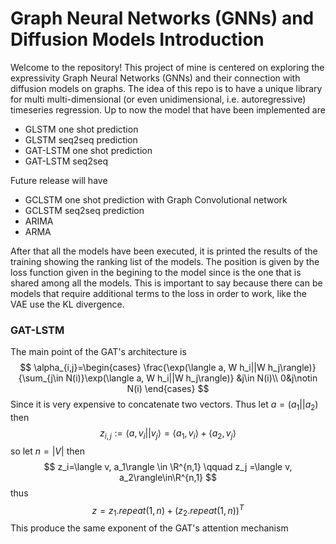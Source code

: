# Graph Neural Networks (GNNs) and Diffusion Models Introduction

Welcome to the repository! This project of mine is centered on exploring the expressivity Graph Neural Networks (GNNs) and their connection with diffusion models on graphs. 
The idea of this repo is to have a unique library for multi multi-dimensional (or even unidimensional, i.e. autoregressive) timeseries regression. Up to now the model that have been implemented are 
* GLSTM one shot prediction
* GLSTM seq2seq prediction
* GAT-LSTM one shot prediction
* GAT-LSTM seq2seq

Future release will have
* GCLSTM one shot prediction with Graph Convolutional network
* GCLSTM seq2seq prediction
* ARIMA
* ARMA

After that all the models have been executed, it is printed the results of the training showing the ranking list of the models.
The position is given by the loss function given in the begining to the model since is the one that is shared among all the models. This is important to say because there can be models that require additional terms to the loss in order to work, like the VAE use the KL divergence.

### GAT-LSTM
The main point of the GAT's architecture is 
$$
\alpha_{i,j}=\begin{cases}
\frac{\exp(\langle a, W h_i||W h_j\rangle)}{\sum_{j\in N(i)}\exp(\langle a, W h_i||W h_j\rangle)} &j\in N(i)\\
0&j\notin N(i)
\end{cases}
$$
Since it is very expensive to concatenate two vectors. Thus let $a=(a_1||a_2)$ then
$$
z_{i,j}:=\langle a, v_i||v_j\rangle = \langle a_1, v_i\rangle  +\langle a_2, v_j\rangle  
$$
so let $n=|V|$ then
$$
z_i=\langle v, a_1\rangle \in \R^{n,1} \qquad z_j =\langle v, a_2\rangle\in\R^{n,1}
$$
thus
$$
z = z_1.repeat(1,n)+(z_2.repeat(1,n))^T
$$
This produce the same exponent of the GAT's attention mechanism